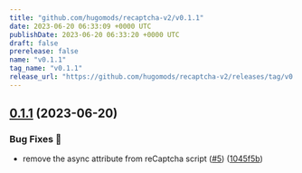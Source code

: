 ```yaml
---
title: "github.com/hugomods/recaptcha-v2/v0.1.1"
date: 2023-06-20 06:33:09 +0000 UTC
publishDate: 2023-06-20 06:33:20 +0000 UTC
draft: false
prerelease: false
name: "v0.1.1"
tag_name: "v0.1.1"
release_url: "https://github.com/hugomods/recaptcha-v2/releases/tag/v0.1.1"
---
```


## [0.1.1](https://github.com/hugomods/recaptcha-v2/compare/v0.1.0...v0.1.1) (2023-06-20)


### Bug Fixes 🐞

* remove the async attribute from reCaptcha script ([#5](https://github.com/hugomods/recaptcha-v2/issues/5)) ([1045f5b](https://github.com/hugomods/recaptcha-v2/commit/1045f5bdb8eb8dd5e0ae84838d7cadcd7d892259))
